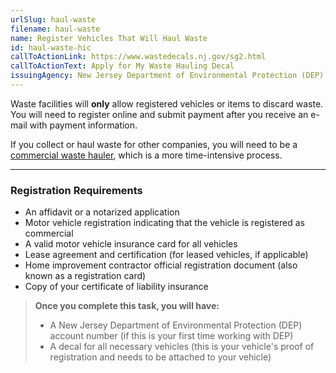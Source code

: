 ```yaml
---
urlSlug: haul-waste
filename: haul-waste
name: Register Vehicles That Will Haul Waste
id: haul-waste-hic
callToActionLink: https://www.wastedecals.nj.gov/sg2.html
callToActionText: Apply for My Waste Hauling Decal
issuingAgency: New Jersey Department of Environmental Protection (DEP)
---
```

Waste facilities will **only** allow registered vehicles or items to discard waste. You will need to register online and submit payment after you receive an e-mail with payment information.

If you collect or haul waste for other companies, you will need to be a [commercial waste hauler](https://www.wastedecals.nj.gov/swt2.html), which is a more time-intensive process.

- - -

### Registration Requirements

* An affidavit or a notarized application
* Motor vehicle registration indicating that the vehicle is registered as commercial
* A valid motor vehicle insurance card for all vehicles
* Lease agreement and certification (for leased vehicles, if applicable)
* Home improvement contractor official registration document (also known as a registration card)
* Copy of your certificate of liability insurance

> **Once you complete this task, you will have:**
>
> * A New Jersey Department of Environmental Protection (DEP) account number (if this is your first time working with DEP)
> * A decal for all necessary vehicles (this is your vehicle's proof of registration and needs to be attached to your vehicle)